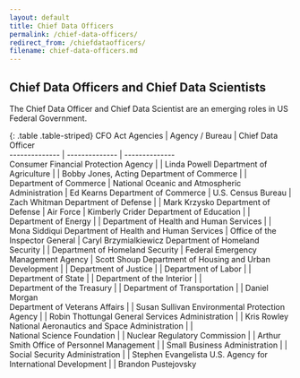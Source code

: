 ```yaml
---
layout: default
title: Chief Data Officers 
permalink: /chief-data-officers/
redirect_from: /chiefdataofficers/
filename: chief-data-officers.md
---
```


Chief Data Officers and Chief Data Scientists
-----------------------------
The Chief Data Officer and Chief Data Scientist are an emerging roles in US Federal Government.



{: .table .table-striped}
CFO Act Agencies                                |  Agency / Bureau                                |  Chief Data Officer             
--------------                                  | --------------                                  | --------------                  
Consumer Financial Protection Agency            |                                                 | Linda Powell
Department of Agriculture                       |                                                 | Bobby Jones, Acting
Department of Commerce                          |                                                 | 
Department of Commerce                          | National Oceanic and Atmospheric Administration | Ed Kearns
Department of Commerce                          | U.S. Census Bureau                              | Zach Whitman
Department of Defense                           |                                                 | Mark Krzysko
Department of Defense                           | Air Force                                       | Kimberly Crider
Department of Education                         |                                                 |
Department of Energy                            |                                                 | 
Department of Health and Human Services         |                                                 | Mona Siddiqui
Department of Health and Human Services         | Office of the Inspector General                 | Caryl Brzymialkiewicz
Department of Homeland Security                 |                                                 |
Department of Homeland Security                 | Federal Emergency Management Agency             | Scott Shoup
Department of Housing and Urban Development     |                                                 |
Department of Justice                           |                                                 |
Department of Labor                             |                                                 |
Department of State                             |                                                 |
Department of the Interior                      |                                                 |                
Department of the Treasury                      |                                                 |
Department of Transportation                    |                                                 | Daniel Morgan                  
Department of Veterans Affairs                  |                                                 | Susan Sullivan
Environmental Protection Agency                 |                                                 | Robin Thottungal
General Services Administration                 |                                                 | Kris Rowley
National Aeronautics and Space Administration   |                                                 |               
National Science Foundation                     |                                                 |
Nuclear Regulatory Commission                   |                                                 | Arthur Smith
Office of Personnel Management                  |                                                 |
Small Business Administration                   |                                                 |
Social Security Administration                  |                                                 | Stephen Evangelista
U.S. Agency for International Development       |                                                 | Brandon Pustejovsky 
